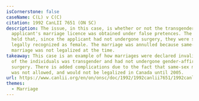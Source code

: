 ```yaml
---
isCornerstone: false
caseName: C(L) v C(C)
citation: 1992 CanLII 7651 (ON SC)
description: The issue, in this case, is whether or not the transgender
  applicant's marriage licence was obtained under false pretences. The tribunal
  held that, since the applicant had not undergone surgery, they were still
  legally recognized as female. The marriage was annulled because same-sex
  marriage was not legalized at the time.
takeaway: This case is an example of how marriages were declared invalid if one
  of the individuals was transgender and had not undergone gender-affirming
  surgery. There is added complications due to the fact that same-sex marriage
  was not allowed, and would not be legalized in Canada until 2005.
url: https://www.canlii.org/en/on/onsc/doc/1992/1992canlii7651/1992canlii7651.html?autocompleteStr=c(l)%20v%20C&autocompletePos=1
themes:
  - Marriage
---
```

